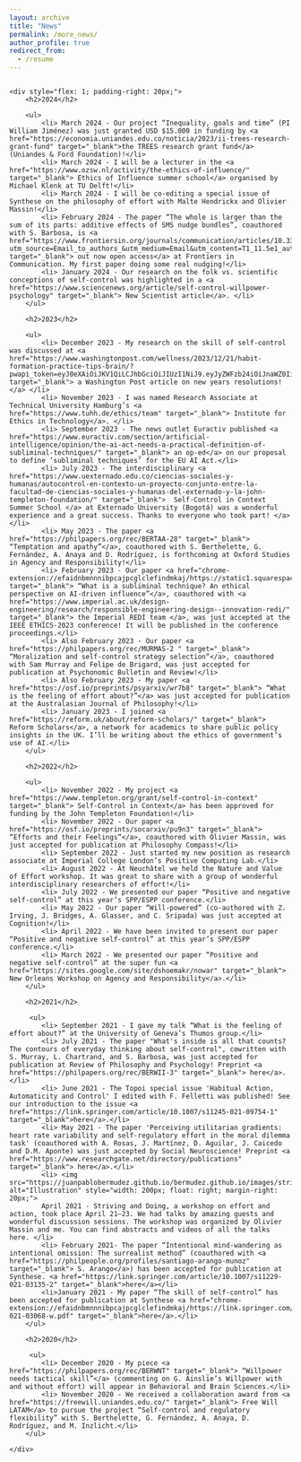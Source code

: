 ```yaml
---
layout: archive
title: "News"
permalink: /more_news/
author_profile: true
redirect_from:
  - /resume
---
```

<div style="display: flex; flex-wrap: wrap;">

    <div style="flex: 1; padding-right: 20px;">
        <h2>2024</h2>
        
        <ul>
            <li> March 2024 - Our project “Inequality, goals and time” (PI William Jiménez) was just granted USD $15.000 in funding by <a href="https://economia.uniandes.edu.co/noticia/2023/ii-trees-research-grant-fund" target="_blank">the TREES research grant fund</a> (Uniandes & Ford Foundation)!</li>
            <li> March 2024 - I will be a lecturer in the <a href="https://www.ozsw.nl/activity/the-ethics-of-influence/" target="_blank"> Ethics of Influence summer school</a> organised by Michael Klenk at TU Delft!</li>
            <li> March 2024 - I will be co-editing a special issue of Synthese on the philosophy of effort with Malte Hendrickx and Olivier Massin!</li>
            <li> February 2024 - The paper “The whole is larger than the sum of its parts: additive effects of SMS nudge bundles”, coauthored with S. Barbosa, is <a href="https://www.frontiersin.org/journals/communication/articles/10.3389/fcomm.2024.1298607/full?utm_source=Email_to_authors_&utm_medium=Email&utm_content=T1_11.5e1_author&utm_campaign=Email_publication&field&journalName=Frontiers_in_Communication&id=1298607" target="_blank"> out now open access</a> at Frontiers in Communication. My first paper doing some real nudging!</li>
            <li> January 2024 - Our research on the folk vs. scientific conceptions of self-control was highlighted in a <a href="https://www.sciencenews.org/article/self-control-willpower-psychology" target="_blank"> New Scientist article</a>. </li>
        </ul>
        
        <h2>2023</h2>

        <ul>
            <li> December 2023 - My research on the skill of self-control was discussed at <a href="https://www.washingtonpost.com/wellness/2023/12/21/habit-formation-practice-tips-brain/?pwapi_token=eyJ0eXAiOiJKV1QiLCJhbGciOiJIUzI1NiJ9.eyJyZWFzb24iOiJnaWZ0IiwibmJmIjoxNzAzMzA3NjAwLCJpc3MiOiJzdWJzY3JpcHRpb25zIiwiZXhwIjoxNzA0Njg5OTk5LCJpYXQiOjE3MDMzMDc2MDAsImp0aSI6IjI4NDRlMzE5LTNkZmUtNGE1NC1iYWVkLTdlMDhjYWE3YTMxNCIsInVybCI6Imh0dHBzOi8vd3d3Lndhc2hpbmd0b25wb3N0LmNvbS93ZWxsbmVzcy8yMDIzLzEyLzIxL2hhYml0LWZvcm1hdGlvbi1wcmFjdGljZS10aXBzLWJyYWluLyJ9.xZu6VpoahmF5byZQghX3W__WawSHvtwiMXEXoOP0F5g" target="_blank"> a Washington Post article on new years resolutions! </a> </li>
            <li> November 2023 - I was named Research Associate at Technical University Hamburg’s <a href="https://www.tuhh.de/ethics/team" target="_blank"> Institute for Ethics in Technology</a>. </li>
            <li> September 2023 - The news outlet Euractiv published <a href="https://www.euractiv.com/section/artificial-intelligence/opinion/the-ai-act-needs-a-practical-definition-of-subliminal-techniques/" target="_blank"> an op-ed</a> on our proposal to define ‘subliminal techniques’ for the EU AI Act.</li>
            <li> July 2023 - The interdisciplinary <a href="https://www.uexternado.edu.co/ciencias-sociales-y-humanas/autocontrol-en-contexto-un-proyecto-conjunto-entre-la-facultad-de-ciencias-sociales-y-humanas-del-externado-y-la-john-templeton-foundation/" target="_blank">  Self-Control in Context Summer School </a> at Externado University (Bogotá) was a wonderful experience and a great success. Thanks to everyone who took part! </a> </li>
            <li> May 2023 - The paper <a href="https://philpapers.org/rec/BERTAA-28" target="_blank"> “Temptation and apathy”</a>, coauthored with S. Berthelette, G. Fernández, A. Anaya and D. Rodríguez, is forthcoming at Oxford Studies in Agency and Responsibility!</li>
            <li> February 2023 - Our paper <a href="chrome-extension://efaidnbmnnnibpcajpcglclefindmkaj/https://static1.squarespace.com/static/5d0464f9593c9200019d00ad/t/64410502bffded17424cd09a/1681982723664/subliminal+techniques.pdf" target="_blank"> “What is a subliminal technique? An ethical perspective on AI-driven influence”</a>, coauthored with <a href="https://www.imperial.ac.uk/design-engineering/research/responsible-engineering-design--innovation-redi/" target="_blank"> the Imperial REDI team </a>, was just accepted at the IEEE ETHICS-2023 conference! It will be published in the conference proceedings.</li>
            <li> Also February 2023 - Our paper <a href="https://philpapers.org/rec/MURMAS-2 " target="_blank"> “Moralization and self-control strategy selection“</a>, coauthored with Sam Murray and Felipe de Brigard, was just accepted for publication at Psychonomic Bulletin and Review!</li>
            <li> Also February 2023 - My paper <a href="https://osf.io/preprints/psyarxiv/wr7b8" target="_blank"> “What is the feeling of effort about?”</a> was just accepted for publication at the Australasian Journal of Philosophy!</li>
            <li> January 2023 - I joined <a href="https://reform.uk/about/reform-scholars/" target="_blank"> Reform Scholars</a>, a network for academics to share public policy insights in the UK. I’ll be writing about the ethics of government’s use of AI.</li>
        </ul>
        
        <h2>2022</h2>
                
        <ul>
            <li> November 2022 - My project <a href="https://www.templeton.org/grant/self-control-in-context" target="_blank"> Self-Control in Context</a> has been approved for funding by the John Templeton Foundation!</li>
            <li> November 2022 - Our paper <a href="https://osf.io/preprints/socarxiv/pu9n3" target="_blank"> “Efforts and their Feelings”</a>, coauthored with Olivier Massin, was just accepted for publication at Philosophy Compass!</li>
            <li> September 2022 - Just started my new position as research associate at Imperial College London’s Positive Computing Lab.</li>
            <li> August 2022 - At Neuchâtel we held the Nature and Value of Effort workshop. It was great to share with a group of wonderful interdisciplinary researchers of effort!</li>
            <li> July 2022 - We presented our paper “Positive and negative self-control” at this year’s SPP/ESPP conference.</li>
            <li> May 2022 - Our paper “Will-powered” (co-authored with Z. Irving, J. Bridges, A. Glasser, and C. Sripada) was just accepted at Cognition!</li>
            <li> April 2022 - We have been invited to present our paper “Positive and negative self-control” at this year’s SPP/ESPP conference.</li>
            <li> March 2022 - We presented our paper “Positive and negative self-control” at the super fun <a href="https://sites.google.com/site/dshoemakr/nowar" target="_blank"> New Orleans Workshop on Agency and Responsibility</a>.</li>
        </ul>
        
        <h2>2021</h2>
        
         <ul>
            <li> September 2021 - I gave my talk “What is the feeling of effort about?” at the University of Geneva’s Thumos group.</li>
            <li> July 2021 - The paper "What's inside is all that counts? The contours of everyday thinking about self-control", cowritten with S. Murray, L. Chartrand, and S. Barbosa, was just accepted for publication at Review of Philosophy and Psychology! Preprint <a href="https://philpapers.org/rec/BERWII-3" target="_blank"> here</a>.</li>
            <li> June 2021 - The Topoi special issue 'Habitual Action, Automaticity and Control' I edited with F. Felletti was published! See our introduction to the issue <a href="https://link.springer.com/article/10.1007/s11245-021-09754-1" target="_blank">here</a>.</li>
            <li> May 2021 - The paper 'Perceiving utilitarian gradients: heart rate variability and self-regulatory effort in the moral dilemma task' (coauthored with A. Rosas, J. Martínez, D. Aguilar, J. Caicedo and D.M. Aponte) was just accepted by Social Neuroscience! Preprint <a href="https://www.researchgate.net/directory/publications" target="_blank"> here</a>.</li>
            <li> <img src="https://juanpablobermudez.github.io/bermudez.github.io/images/striving.jpg" alt="Illustration" style="width: 200px; float: right; margin-right: 20px;">
            April 2021 - Striving and Doing, a workshop on effort and action, took place April 21–23. We had talks by amazing guests and wonderful discussion sessions. The workshop was organized by Olivier Massin and me. You can find abstracts and videos of all the talks here. </li>
            <li> February 2021- The paper “Intentional mind-wandering as intentional omission: The surrealist method” (coauthored with <a href="https://philpeople.org/profiles/santiago-arango-munoz" target="_blank"> S. Arango</a>) has been accepted for publication at Synthese. <a href="https://link.springer.com/article/10.1007/s11229-021-03135-2" target="_blank">here</a></li>
            <li>January 2021 - My paper “The skill of self-control” has been accepted for publication at Synthese <a href="chrome-extension://efaidnbmnnnibpcajpcglclefindmkaj/https://link.springer.com/content/pdf/10.1007/s11229-021-03068-w.pdf" target="_blank">here</a>.</li>
        </ul>

        <h2>2020</h2>
        
         <ul>
            <li> December 2020 - My piece <a href="https://philpapers.org/rec/BERWNT" target="_blank"> “Willpower needs tactical skill”</a> (commenting on G. Ainslie’s Willpower with and without effort) will appear in Behavioral and Brain Sciences.</li>
            <li> November 2020 - We received a collaboration award from <a href="https://freewill.uniandes.edu.co/" target="_blank"> Free Will LATAM</a> to pursue the project “Self-control and regulatory flexibility” with S. Berthelette, G. Fernández, A. Anaya, D. Rodríguez, and M. Inzlicht.</li>
        </ul>

    </div>
</div>











  